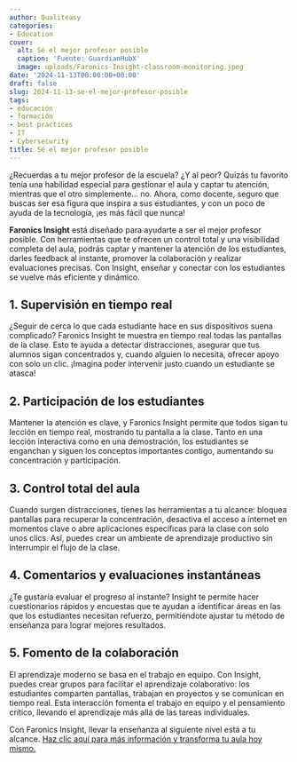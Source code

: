 ```yaml
---
author: Qualiteasy
categories:
- Education
cover:
  alt: Sé el mejor profesor posible
  caption: 'Fuente: GuardianHubX'
  image: uploads/Faronics-Insight-classroom-monitoring.jpeg
date: '2024-11-13T00:00:00+00:00'
draft: false
slug: 2024-11-13-se-el-mejor-profesor-posible
tags:
- educación
- formación
- best practices
- IT
- Cybersecurity
title: Sé el mejor profesor posible
---
```




¿Recuerdas a tu mejor profesor de la escuela? ¿Y al peor? Quizás tu favorito tenía una habilidad especial para gestionar el aula y captar tu atención, mientras que el otro simplemente… no. Ahora, como docente, seguro que buscas ser esa figura que inspira a sus estudiantes, y con un poco de ayuda de la tecnología, ¡es más fácil que nunca!

**Faronics Insight** está diseñado para ayudarte a ser el mejor profesor posible. Con herramientas que te ofrecen un control total y una visibilidad completa del aula, podrás captar y mantener la atención de los estudiantes, darles feedback al instante, promover la colaboración y realizar evaluaciones precisas. Con Insight, enseñar y conectar con los estudiantes se vuelve más eficiente y dinámico.

## 1. **Supervisión en tiempo real**

  
¿Seguir de cerca lo que cada estudiante hace en sus dispositivos suena complicado? Faronics Insight te muestra en tiempo real todas las pantallas de la clase. Esto te ayuda a detectar distracciones, asegurar que tus alumnos sigan concentrados y, cuando alguien lo necesita, ofrecer apoyo con solo un clic. ¡Imagina poder intervenir justo cuando un estudiante se atasca!

## 2. **Participación de los estudiantes**

  
Mantener la atención es clave, y Faronics Insight permite que todos sigan tu lección en tiempo real, mostrando tu pantalla a la clase. Tanto en una lección interactiva como en una demostración, los estudiantes se enganchan y siguen los conceptos importantes contigo, aumentando su concentración y participación.

## 3. **Control total del aula**

  
Cuando surgen distracciones, tienes las herramientas a tu alcance: bloquea pantallas para recuperar la concentración, desactiva el acceso a internet en momentos clave o abre aplicaciones específicas para la clase con solo unos clics. Así, puedes crear un ambiente de aprendizaje productivo sin interrumpir el flujo de la clase.

## 4. **Comentarios y evaluaciones instantáneas**

  
¿Te gustaría evaluar el progreso al instante? Insight te permite hacer cuestionarios rápidos y encuestas que te ayudan a identificar áreas en las que los estudiantes necesitan refuerzo, permitiéndote ajustar tu método de enseñanza para lograr mejores resultados.

## 5. **Fomento de la colaboración**

  
El aprendizaje moderno se basa en el trabajo en equipo. Con Insight, puedes crear grupos para facilitar el aprendizaje colaborativo: los estudiantes comparten pantallas, trabajan en proyectos y se comunican en tiempo real. Esta interacción fomenta el trabajo en equipo y el pensamiento crítico, llevando el aprendizaje más allá de las tareas individuales.

Con Faronics Insight, llevar la enseñanza al siguiente nivel está a tu alcance. [Haz clic aquí para más información y transforma tu aula hoy mismo.](https://www.esfaronics.com/tienda/producto/INSPLSN.INED./1/faronics-insight-educacion)
